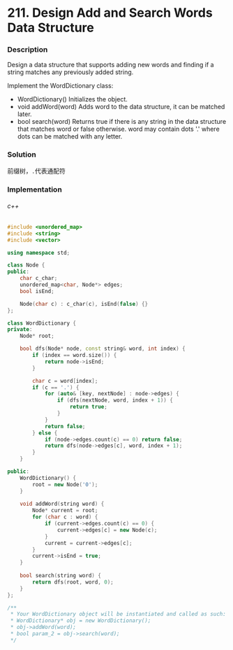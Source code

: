 # 211. Design Add and Search Words Data Structure

### Description

Design a data structure that supports adding new words and finding if a string matches any previously added string.

Implement the WordDictionary class:

- WordDictionary() Initializes the object.
- void addWord(word) Adds word to the data structure, it can be matched later.
- bool search(word) Returns true if there is any string in the data structure that matches word or false otherwise. word may contain dots '.' where dots can be matched with any letter.

### Solution

前缀树，`.`代表通配符

### Implementation

###### c++

```c++
#include <unordered_map>
#include <string>
#include <vector>

using namespace std;

class Node {
public:
    char c_char;
    unordered_map<char, Node*> edges;
    bool isEnd;

    Node(char c) : c_char(c), isEnd(false) {}
};

class WordDictionary {
private: 
    Node* root;

    bool dfs(Node* node, const string& word, int index) {
        if (index == word.size()) {
            return node->isEnd;
        }

        char c = word[index];
        if (c == '.') {
            for (auto& [key, nextNode] : node->edges) {
                if (dfs(nextNode, word, index + 1)) {
                    return true;
                }
            }
            return false;
        } else {
            if (node->edges.count(c) == 0) return false;
            return dfs(node->edges[c], word, index + 1);
        }
    }

public:
    WordDictionary() {
        root = new Node('0');
    }
    
    void addWord(string word) {
        Node* current = root;
        for (char c : word) {
            if (current->edges.count(c) == 0) { 
                current->edges[c] = new Node(c);
            }
            current = current->edges[c];
        }
        current->isEnd = true;
    }
    
    bool search(string word) {
        return dfs(root, word, 0);
    }
};

/**
 * Your WordDictionary object will be instantiated and called as such:
 * WordDictionary* obj = new WordDictionary();
 * obj->addWord(word);
 * bool param_2 = obj->search(word);
 */
```
